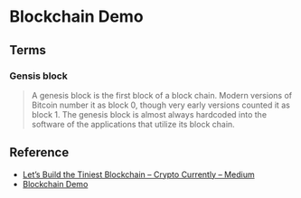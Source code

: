 # Blockchain Demo

## Terms

### Gensis block

> A genesis block is the first block of a block chain. Modern versions of Bitcoin number it as block 0, though very early versions counted it as block 1. The genesis block is almost always hardcoded into the software of the applications that utilize its block chain.

## Reference

- [Let’s Build the Tiniest Blockchain – Crypto Currently – Medium](https://medium.com/crypto-currently/lets-build-the-tiniest-blockchain-e70965a248b)
- [Blockchain Demo](https://anders.com/blockchain/blockchain.html)